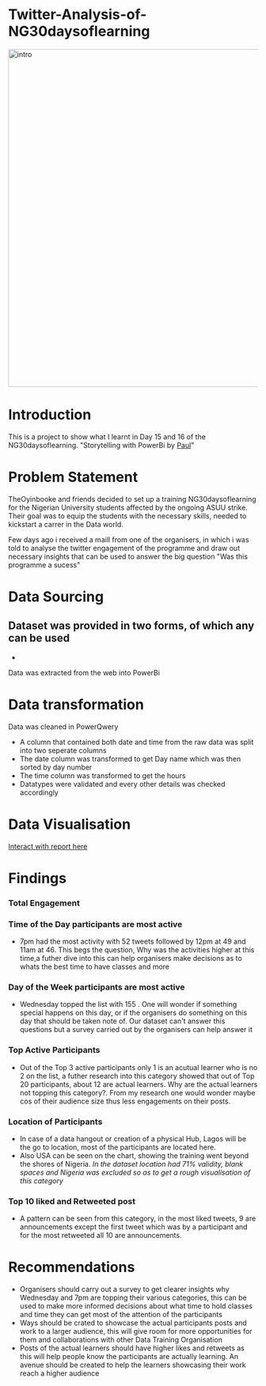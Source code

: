 # Twitter-Analysis-of-NG30daysoflearning
<img width="683" alt="intro" src="https://user-images.githubusercontent.com/105246702/177745974-32eeac96-3640-4257-9fcf-464492e18c2a.png">

# Introduction
This is a project to show what I learnt in Day 15 and 16 of the NG30daysoflearning. "Storytelling with PowerBi by [Paul]()"

# Problem Statement
TheOyinbooke and friends decided to set up a training NG30daysoflearning for the Nigerian University students affected by the ongoing ASUU strike. Their goal was to equip the students with the necessary skills, needed to kickstart a carrer in the Data world.

Few days ago i received a maill from one of the organisers, in which i was told to analyse the twitter engagement of the programme and draw out necessary insights that can be used to answer the big question "Was this programme a sucess"

# Data Sourcing
Dataset was provided in two forms, of which any can be used
- 
- 
Data was extracted from the web into PowerBi

# Data transformation
Data was cleaned in PowerQwery
- A column that contained both date and time from the raw data was split into two seperate columns
- The date column was transformed to get Day name which was then sorted by day number
- The time column was transformed to get the hours 
- Datatypes were validated and every other details was checked accordingly

# Data Visualisation
[Interact with report here]()

# Findings

### Total Engagement

### Time of the Day participants are most active
- 7pm had the most activity with 52 tweets followed by 12pm at 49 and 11am at 46. This begs the question, Why was the activities higher at this time,a futher dive into this can help organisers make decisions as to whats the best time to have classes and more

### Day of the Week participants are most active
- Wednesday topped the list with 155 . One will wonder if something special happens on this day, or if the organisers do something on this day that should be taken note of. Our dataset can't answer this questions but a survey carried out by the organisers can help answer it

### Top Active Participants
- Out of the Top 3 active participants only 1 is an acutual learner who is no 2 on the list, a futher research into this category showed that out of Top 20 participants, about 12 are actual learners. Why are the actual learners not topping this category?. From my research one would wonder maybe cos of their audience size thus less engagements on their posts. 

### Location of Participants
- In case of a data hangout or creation of a physical Hub, Lagos will be the go to location, most of the participants are located here.
- Also USA can be seen on the chart, showing the training went beyond the shores of Nigeria.
 *In the dataset location had 71% validity, blank spaces and Nigeria was excluded so as to get a rough visualisation of this category*

### Top 10 liked and Retweeted post
- A pattern can be seen from this category, in the most liked tweets, 9 are announcements except the first tweet which was by a participant and for the most retweeted all 10 are announcements.


# Recommendations
- Organisers should carry out a survey to get clearer insights why Wednesday and 7pm are topping their various categories, this can be used to make more informed decisions about what time to hold classes and time they can get most of the attention of the participants
- Ways should be crated to showcase the actual participants posts and work to a larger audience, this will give room for more opportunities for them and collaborations with other Data Training Organisation
- Posts of the actual learners should have higher likes and retweets as this will help people know the participants are actually learning. An avenue should be created to help the learners showcasing their work reach a higher audience

 
